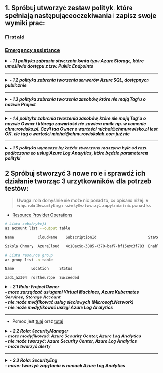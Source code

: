 ## 1. Spróbuj utworzyć zestaw polityk, które spełniają następująceoczekiwania i zapisz swoje wymiki prac:

### [First aid](https://docs.microsoft.com/en-us/azure/governance/policy/concepts/definition-structure?fbclid=IwAR3ZVvyDNXJcyD1NmHHpQZRjQ1rh5KqczKiwTOZe0JdJNuaMkJKWPS2DeK4#conditions)

### [Emergency assistance](https://docs.microsoft.com/en-us/azure/governance/policy/samples/built-in-policies)



<details>
  <summary><b><i> - 1.1 polityka zabrania stworznia konta typu Azure Storage, które umożliwia dostępu z tzw. Public Endpoints</i></b></summary>

```json
{
    "mode": "Indexed",
    "policyRule": {
        "if": {
            "allOf": [
                {
                    "field": "type",
                    "equals": "Microsoft.Storage/storageAccounts"
                },
                {
                    "field": "Microsoft.Storage/storageAccounts/allowBlobPublicAccess",
                    "equals": "false"
                }
            ]
        },
        "then": {
            "effect": "deny"
        }
    }
}

```
</details>

---


<details>
  <summary><b><i> - 1.2 polityka zabrania tworzenia serwerów Azure SQL, dostępnych publicznie</b></i></summary>

  ```json
{
    "mode": "Indexed",
    "parameters": {
        "effect": {
            "type": "String",
            "metadata": {
                "displayName": "Effect",
                "description": "Enable or disable the execution of the policy"
            },
            "allowedValues": [
                "Audit",
                "Deny",
                "Disabled"
            ],
            "defaultValue": "Audit"
        }
    },
    "policyRule": {
        "if": {
            "allOf": [
                {
                    "field": "type",
                    "equals": "Microsoft.Sql/servers"
                },
                {
                    "field": "Microsoft.Sql/servers/publicNetworkAccess",
                    "notEquals": "Disabled"
                }
            ]
        },
        "then": {
            "effect": "[parameters('effect')]"
        }
    }
}

```
```bash
az sql server create \
-l northeurope \
-g zad1_az304 \
-n myserver \
-u myadminuser \
-p myadminpassword \
-e

# --enable-public-network -e
#Set whether public network access to server is allowed or not. When false,only connections made through Private Links can reach this server.

# Wynik
    ForbiddenError: Resource 'myserver' was disallowed by policy. Policy identifiers: '[{"policyAssignment":{"name":"NoPubicSqlServer","id":"/subscriptions/4c18ac9c-3885-4370-baf7-bf15e9c3f783/resourceGroups/zad1_az304/providers/Microsoft.Authorization/policyAssignments/6d12e6a38d45471eb716a623"},"policyDefinition":{"name":"NoPubicSqlServer","id":"/subscriptions/4c18ac9c-3885-4370-baf7-bf15e9c3f783/providers/Microsoft.Authorization/policyDefinitions/2c844f43-6864-42be-ad04-57effeb92616"}}]'.
```

</details>

---



<details>
  <summary><b><i> - 1.3 polityka zabrania tworzenia zasobów, które nie mają Tag'u o nazwie Project</b></i></summary>

  ```json
{
    "mode": "Indexed",
    "parameters": {
        "tagName": {
            "type": "String",
            "metadata": {
                "displayName": "Tag Name",
                "description": "Name of the tag, such as 'environment'"
            }
        }
    },
    "policyRule": {
        "if": {
            "field": "[concat('tags[', parameters('tagName'), ']')]",
            "exists": "false"
        },
        "then": {
            "effect": "deny"
        }
    }
}

  ```
</details>

---


<details>
  <summary><b><i> - 1.4 polityka zabrania tworzenia zasobów, które nie mają Tag'u o nazwie Owner i którego zawartość nie zawiera maila np. w domenie chmurowisko.pl. Czyli tag Owner o wartości michal@chmurowisko.pl jest OK. ale tag o wartości michal@chmurowiskolab.com już nie</b></i></summary>

```json
{
    "mode": "Indexed",
    "parameters": {
        "tagName": {
            "type": "String",
            "metadata": {
                "displayName": "User role",
                "description": "Name of the tag, such as 'Owner, tester, developer'"
            }
        },
        "tagValue": {
            "type": "String",
            "metadata": {
                "displayName": "valid email address",
                "description": "Value of the tag, such as 'valid email address'"
            }
        }
    },
    "policyRule": {
        "if": {
            "field": "[concat('tags[', parameters('tagName'), ']')]",
            "notLike": "[concat('*@', parameters('tagValue'))]"
        },
        "then": {
            "effect": "deny"
        }
    }
}
```
</details>

---

<details>
  <summary><b><i> - 1.5 polityka wymusza by każda stworzona maszyna była od razu podłączona do usługiAzure Log Analytics, które będzie parameterem polityki</b></i></summary>

```bash

 ¯\_(ツ)_/¯ 

```

[Linux VM](https://github.com/Azure/azure-policy/blob/master/built-in-policies/policyDefinitions/Monitoring/LogAnalyticsExtension_Linux_VM_Deploy.json) oraz [Windows VM](https://github.com/Azure/azure-policy/blob/master/built-in-policies/policyDefinitions/Monitoring/LogAnalyticsExtension_Windows_VM_Deploy.json)


</details>

## 2 Spróbuj stworzyć 3 nowe role i sprawdź ich działanie tworząc 3 urzytkowników dla potrzeb testów:
> Uwaga: rola domyślnie nie może nic ponad to, co opisano niżej. A więc rola SecurityEng może tylko tworzyć zapytania i nic ponad to.
* [Resource Provider Operations](https://docs.microsoft.com/pl-pl/azure/role-based-access-control/resource-provider-operations)
```bash
# Lista subskrybcji
az account list --output table

Name           CloudName    SubscriptionId                        State    IsDefault
-------------  -----------  ------------------------------------  -------  -----------
Szkola Chmury  AzureCloud   4c18ac9c-3885-4370-baf7-bf15e9c3f783  Enabled  True

# Lista resource group
az group list -o table

Name        Location     Status
----------  -----------  ---------
zad1_az304  northeurope  Succeeded
```

<details>
  <summary><b><i> - 2.1 Rola: ProjectOwner <br>
    - może zarządzać usługami Virtual Machines, Azure Kubernetes Services, Storage Account<br>
    - nie może modfikować usług sieciowych (Microsoft.Network)<br>
    - nie może modyfikować usługi Azure Log Analytics </b></i></summary>

```json
{
    "Name": "projectOwner",
    "IsCustom": true,
    "description": " - może zarządzać usługami Virtual Machines, Azure Kubernetes Services, Storage Account. - nie może modfikować usług sieciowych (Microsoft.Network) - nie może modyfikować usługi Azure Log Analytics",
    "Actions": [
        "*/read"
        "Microsoft.Compute/virtualMachines/*",
        "Microsoft.KubernetesConfiguration/*",
        "microsoft.web/kubeEnvironments/*",
        "Microsoft.Kubernetes/*",
        "Microsoft.Storage/storageAccounts/*"
    ],
    "NotActions": [
        "Microsoft.Network/*/write",
        "Microsoft.Network/*/delete",
        "Microsoft.Compute/locations/logAnalytics/getRequestRateByInterval/action",
        "Microsoft.Compute/locations/logAnalytics/getThrottledRequests/action"
    ],
    "DataActions": [],
    "NotDataActions": [],
    "AssignableScopes": [
        "/subscriptions/4c18ac9c-3885-4370-baf7-bf15e9c3f783/resourceGroups/zad1_az304"
    ]
}
```
```bash
# Tworzę rolę
az role definition create --role-definition "~/local_repo/Szkola_Chmury/Azure/az304/16_01/role/ProjectOwner.json"

# Lista ról niestandardowych
az role definition list --custom-role-only true

```
</details>

---

* Pomoc jest [tuaj](https://docs.microsoft.com/en-us/azure/azure-monitor/platform/manage-access) oraz  [tutaj](https://docs.microsoft.com/pl-pl/azure/azure-monitor/platform/roles-permissions-security)
<details>
  <summary><b><i> - 2.2 Rola: SecurityManager  <br>
    - może modyfikować: Azure Security Center, Azure Log Analytics <br>
    - nie może tworzyć: Azure Security Center, Azure Log Analytics <br>
    - może tworzyć alerty  </b></i></summary>

</details>

---
<details>
  <summary><b><i> - 2.3 Rola: SecurityEng  <br>
    - może: tworzyć zapytania w ramach Azure Log Analytics <b></i></summary>
</details>
